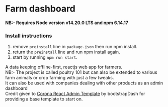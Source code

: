 # Farm dashboard

**NB:- Requires Node version v14.20.0 LTS and npm 6.14.17**

### Install instructions
1. remove `preinstall` line in `package.json` then run npm install.
2. return the `preinstall` line and run npm install again.
3. start by running `npm run start`.

A data keeping offline-first, reactjs web app for farmers.<br/>
NB:- The project is called poultry 101 but can also be extended to
various farm animals or crop farming with just a few tweaks.
<br/>
It can also be used with companies dealing with other products as an admin
dashboard
<br />
Credit given to [Corona React Admin Template](https://github.com/BootstrapDash/corona-react-free-admin-template)
by bootstrapDash for providing a base template to start on.
